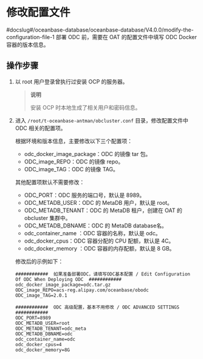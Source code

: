 # 修改配置文件
#docslug#/oceanbase-database/oceanbase-database/V4.0.0/modify-the-configuration-file-1
部署 ODC 前，需要在 OAT 的配置文件中填写 ODC Docker 容器的版本信息。

## 操作步骤

1. 以 root 用户登录曾执行过安装 OCP 的服务器。

   > **说明**
   >
   > 安装 OCP 时本地生成了相关用户和密码信息。

2. 进入 `/root/t-oceanbase-antman/obcluster.conf` 目录，修改配置文件中 ODC 相关的配置项。

   根据环境和版本信息，主要修改以下三个配置项：

   * odc_docker_image_package：ODC 的镜像 tar 包。
   * ODC_image_REPO：ODC 的镜像 repo。
   * ODC_image_TAG：ODC 的镜像 TAG。

   其他配置项默认不需要修改：

   * ODC_PORT：ODC 服务的端口号，默认是 8989。
   * ODC_METADB_USER：ODC 的 MetaDB 用户，默认是 root。
   * ODC_METADB_TENANT：ODC 的 MetaDB 租户，创建在 OAT 的 obcluster 集群中。
   * ODC_METADB_DBNAME：ODC 的 MetaDB database名。
   * odc_container_name ：ODC 容器的名称，默认是 odc。
   * odc_docker_cpus：ODC 容器分配的 CPU 配额，默认是 4C。
   * odc_docker_memory ：ODC 容器的内存配额，默认是 8 GB。

   修改后的示例如下：

   ```shell
   ############  如果准备部署ODC，请填写ODC基本配置 / Edit Configuration Of ODC When Deploying ODC  ############
   odc_docker_image_package=odc.tar.gz
   ODC_image_REPO=acs-reg.alipay.com/oceanbase/obodc
   ODC_image_TAG=2.0.1

   ############  ODC 高级配置，基本不用修改 / ODC ADVANCED SETTINGS  ############
   ODC_PORT=8989
   ODC_METADB_USER=root
   ODC_METADB_TENANT=odc_meta
   ODC_METADB_DBNAME=odc
   odc_container_name=odc
   odc_docker_cpus=4
   odc_docker_memory=8G
   ```
